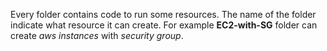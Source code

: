 Every folder contains code to run some resources.
The name of the folder indicate what resource it can create.
For example **EC2-with-SG** folder can create _aws instances_ with _security group_.